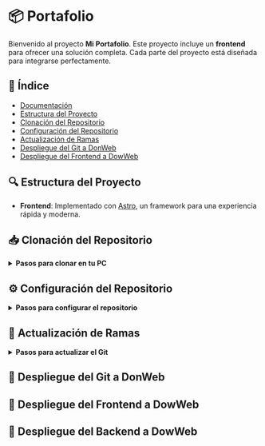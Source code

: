 # 📦 Portafolio

Bienvenido al proyecto **Mi Portafolio**. Este proyecto incluye un **frontend** para ofrecer una solución completa. Cada parte del proyecto está diseñada para integrarse perfectamente.

## 📑 Índice

- [Documentación](#-índice)
- [Estructura del Proyecto](#-estructura-del-proyecto)
- [Clonación del Repositorio](#-clonación-del-repositorio)
- [Configuración del Repositorio](#️-configuración-del-repositorio)
- [Actualización de Ramas](#-actualización-de-ramas)
- [Despliegue del Git a DonWeb](#-despliegue-del-git-a-donweb)
- [Despliegue del Frontend a DowWeb](#-despliegue-del-frontend-a-dowweb)

## 🔍 Estructura del Proyecto

- **Frontend**: Implementado con [Astro](https://astro.build/), un framework para una experiencia rápida y moderna.

## 📥 Clonación del Repositorio

<details>
<summary><strong>Pasos para clonar en tu PC</strong></summary>

1. **Clona el repositorio**:
    ```bash
    gh repo clone kyozApp/PORTAFOLIO
    ```

3. **Para iniciar el frontend `Portafolio-UI`**:
    - Navega al directorio `Portafolio-UI`:
        ```bash
        cd Portafolio-UI
        ```
    - Instala las dependencias:
        ```bash
        npm install
        ```
    - Ejecuta el servidor:
        ```bash
        npm run dev
        ```

</details>

## ⚙️ Configuración del Repositorio

<details>
<summary><strong>Pasos para configurar el repositorio</strong></summary>

1. **Configura Git en tu máquina local** (si aún no lo has hecho):
    ```bash
    git config --global user.name "Tu Nombre"
    git config --global user.email "tuemail@example.com"
    ```

2. **Inicializa un nuevo repositorio Git**:
    ```bash
    git init
    ```

3. **Cambia el nombre de la rama principal localmente**:
    ```bash
    git branch -m master main
    ```

4. **Añade archivos al repositorio**:
    ```bash
    git add .
    ```

5. **Realiza un commit**:
    ```bash
    git commit -m "Mensaje de commit"
    ```

6. **Crea el repositorio en GitHub**:
    - Para un repositorio público:
      ```bash
      gh repo create PORTAFOLIO --public --source=.
      ```
    - Para un repositorio privado:
      ```bash
      gh repo create PORTAFOLIO --private --source=.
      ```

7. **Sube los cambios al repositorio remoto**:
    ```bash
    git push -u origin main
    ```

</details>

## 🔄 Actualización de Ramas

<details>
<summary><strong>Pasos para actualizar el Git</strong></summary>

1. **Añade archivos al repositorio**:
    ```bash
    git add .
    ```

2. **Realiza un commit**:
    ```bash
    git commit -m "Mensaje de commit"
    ```

3. **Sube los cambios a la rama `main` del repositorio remoto**:
    ```bash
    git push origin main
    ```

Reemplaza `nombre-de-la-rama` con el nombre de la rama que estés utilizando.

</details>

## 🚀 Despliegue del Git a DonWeb



## 🚀 Despliegue del Frontend a DowWeb



## 🚀 Despliegue del Backend a DowWeb


